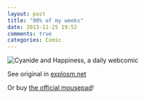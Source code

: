 ```yaml
---
layout: post
title: "90% of my weeks"
date: 2013-11-25 19:52
comments: true
categories: Comic
---
```


![Cyanide and Happiness, a daily webcomic](http://www.flashasylum.com/db/files/Comics/Rob/office-worker.png)

See original in [explosm.net](http://www.explosm.net/comics/2898/)

Or buy [the official mousepad](http://store.explosm.net/products/9-to-5-mousepad)!